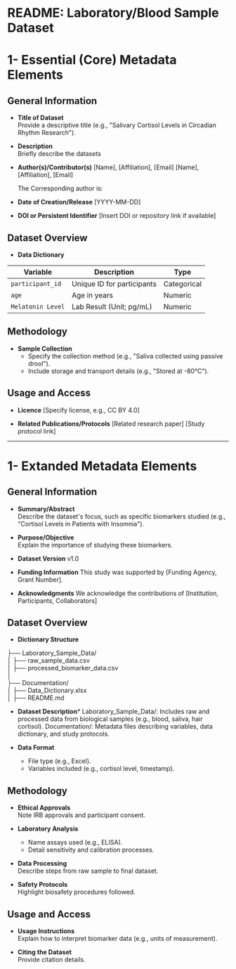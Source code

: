# README: Laboratory/Blood Sample Dataset

# 1- Essential (Core) Metadata Elements  

## General Information

- **Title of Dataset**  
  Provide a descriptive title (e.g., "Salivary Cortisol Levels in Circadian Rhythm Research").

- **Description**  
  Briefly describe the datasets

- **Author(s)/Contributor(s)**
  [Name], [Affiliation], [Email]
  [Name], [Affiliation], [Email]

  The Corresponding author is: 

- **Date of Creation/Release** [YYYY-MM-DD]

- **DOI or Persistent Identifier** [Insert DOI or repository link if available]

## Dataset Overview

- **Data Dictionary**

| **Variable**     | **Description**                | **Type**     |  
|------------------|--------------------------------|--------------|  
| `participant_id` | Unique ID for participants     | Categorical  |  
| `age`            | Age in years                   | Numeric      |
| `Melatonin Level`| Lab Result (Unit; pg/mL)       | Numeric      |


## Methodology

- **Sample Collection**  
  - Specify the collection method (e.g., "Saliva collected using passive drool").  
  - Include storage and transport details (e.g., "Stored at -80°C").


## Usage and Access

- **Licence** 
  [Specify license, e.g., CC BY 4.0]

- **Related Publications/Protocols**
  [Related research paper]
  [Study protocol link]

---


# 1- Extanded Metadata Elements 

## General Information

- **Summary/Abstract**  
  Describe the dataset's focus, such as specific biomarkers studied (e.g., "Cortisol Levels in Patients with Insomnia").

- **Purpose/Objective**  
  Explain the importance of studying these biomarkers.

- **Dataset Version** v1.0

- **Funding Information** This study was supported by [Funding Agency, Grant Number].

- **Acknowledgments**
  We acknowledge the contributions of [Institution, Participants, Collaborators]


## Dataset Overview

- **Dictionary Structure**

├── Laboratory_Sample_Data/    
│   ├── raw_sample_data.csv    
│   ├── processed_biomarker_data.csv     
│      
├── Documentation/    
│   ├── Data_Dictionary.xlsx    
│   ├── README.md     

- **Dataset Description***
  Laboratory_Sample_Data/: Includes raw and processed data from biological samples (e.g., blood, saliva, hair cortisol).
  Documentation/: Metadata files describing variables, data dictionary, and study protocols.

- **Data Format**  
  - File type (e.g., Excel).  
  - Variables included (e.g., cortisol level, timestamp).

## Methodology

- **Ethical Approvals**  
  Note IRB approvals and participant consent.

- **Laboratory Analysis**  
  - Name assays used (e.g., ELISA).  
  - Detail sensitivity and calibration processes.
  
- **Data Processing**  
  Describe steps from raw sample to final dataset.

- **Safety Protocols**  
  Highlight biosafety procedures followed.


## Usage and Access

- **Usage Instructions**  
  Explain how to interpret biomarker data (e.g., units of measurement).

- **Citing the Dataset**  
  Provide citation details.

